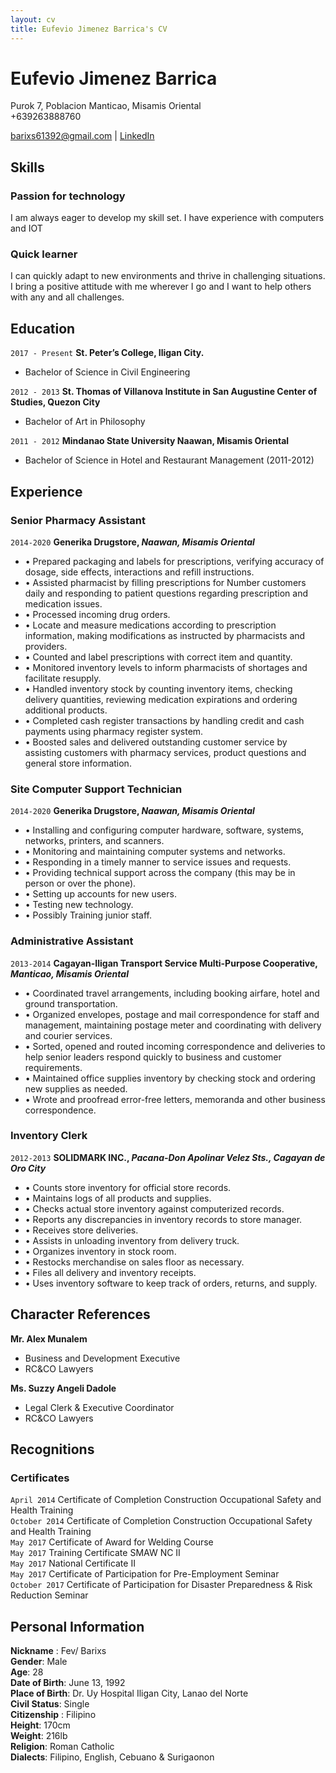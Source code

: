 ```yaml
---
layout: cv
title: Eufevio Jimenez Barrica's CV
---
```

# Eufevio Jimenez Barrica
Purok 7, Poblacion Manticao, Misamis Oriental
<br> +639263888760

<div id="webaddress">
<a href="barixs61392@gmail.com">barixs61392@gmail.com</a>
| <a href="https://www.linkedin.com/in/eufevio-barrica-62733685/">LinkedIn</a>
</div>


## Skills

### Passion for technology
I am always eager to develop my skill set. I have experience with computers and IOT

### Quick learner
I can quickly adapt to new environments and thrive in challenging situations. I bring a positive attitude with me wherever I go and I want to help others with any and all challenges.


## Education

`2017 - Present`
__St. Peter’s College, Iligan City.__
- Bachelor of Science in Civil Engineering    

`2012 - 2013`
__St. Thomas of Villanova Institute in San Augustine Center of Studies, Quezon City__
- Bachelor of Art in Philosophy

`2011 - 2012`
__Mindanao State University Naawan, Misamis Oriental__
- Bachelor of Science in Hotel and Restaurant Management (2011-2012)



## Experience
### Senior Pharmacy Assistant   
`2014-2020`
__Generika Drugstore, *Naawan, Misamis Oriental*__
- •	Prepared packaging and labels for prescriptions, verifying accuracy of dosage, side effects, interactions and refill instructions.  
- • Assisted pharmacist by filling prescriptions for Number customers daily and responding to patient questions regarding prescription and medication issues.  
-   • Processed incoming drug orders.  
-   • Locate and measure medications according to prescription information, making modifications as instructed by pharmacists and providers.  
-   • Counted and label prescriptions with correct item and quantity.  
-   • Monitored inventory levels to inform pharmacists of shortages and facilitate resupply.  
-   • Handled inventory stock by counting inventory items, checking delivery quantities, reviewing medication expirations and ordering additional products.  
-   • Completed cash register transactions by handling credit and cash payments using pharmacy register system.  
-   • Boosted sales and delivered outstanding customer service by assisting customers with pharmacy services, product questions and general store information.	  		

### Site Computer Support Technician
`2014-2020`
__Generika Drugstore, *Naawan, Misamis Oriental*__
-   • Installing and configuring computer hardware, software, systems, networks, printers, and scanners.  
-   • Monitoring and maintaining computer systems and networks.  
-   • Responding in a timely manner to service issues and requests.  
-   • Providing technical support across the company (this may be in person or over the phone).  
-   • Setting up accounts for new users.  
-   • Testing new technology.  
-   • Possibly Training junior staff.  

### Administrative Assistant
`2013-2014`
__Cagayan-Iligan Transport Service Multi-Purpose Cooperative, *Manticao, Misamis Oriental*__
-   • Coordinated travel arrangements, including booking airfare, hotel and ground transportation.  
-   • Organized envelopes, postage and mail correspondence for staff and management, maintaining postage meter and coordinating with delivery and courier services.  
-   • Sorted, opened and routed incoming correspondence and deliveries to help senior leaders respond quickly to business and customer requirements.  
-   • Maintained office supplies inventory by checking stock and ordering new supplies as needed.  
-   • Wrote and proofread error-free letters, memoranda and other business correspondence.  

### Inventory Clerk
`2012-2013`
__SOLIDMARK INC., *Pacana-Don Apolinar Velez Sts., Cagayan de Oro City*__
-   • Counts store inventory for official store records.
-   • Maintains logs of all products and supplies.
-   • Checks actual store inventory against computerized records.
-   • Reports any discrepancies in inventory records to store manager.
-   • Receives store deliveries.
-   • Assists in unloading inventory from delivery truck.
-   • Organizes inventory in stock room.
-   • Restocks merchandise on sales floor as necessary.
-   • Files all delivery and inventory receipts.
-   • Uses inventory software to keep track of orders, returns, and supply.



## Character References
__Mr. Alex Munalem__
- Business and Development Executive
- RC&CO Lawyers

__Ms. Suzzy Angeli Dadole__
- Legal Clerk & Executive Coordinator
-  RC&CO Lawyers

## Recognitions


### Certificates
`April 2014`
Certificate of Completion Construction Occupational Safety and Health Training<br>
`October 2014`
Certificate of Completion Construction Occupational Safety and Health Training<br>
`May 2017`
Certificate of Award for Welding Course<br>
`May 2017`
Training Certificate SMAW NC II<br>
`May 2017`
National Certificate II<br>
`May 2017`
Certificate of Participation for Pre-Employment Seminar<br>
`October 2017`
Certificate of Participation for Disaster Preparedness & Risk Reduction Seminar



## Personal Information
**Nickname**	  :	Fev/ Barixs   
**Gender**:	Male    
**Age**:	28    
**Date of Birth**:	June 13, 1992    
**Place of Birth**:	  	Dr. Uy Hospital Iligan City, Lanao del Norte   
**Civil Status**:	  	Single   
**Citizenship**	:  	Filipino    
**Height**:	170cm    
**Weight**:	216lb   
**Religion**:	 	Roman Catholic  
**Dialects**:   Filipino, English, Cebuano & Surigaonon    


<!-- ### Footer

Last updated: May 2013 -->
